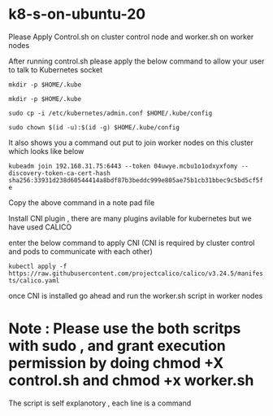 # k8-s-on-ubuntu-20

Please Apply Control.sh on cluster control node and worker.sh on worker nodes 

After running control.sh please apply the below command to allow your user to talk to Kubernetes socket 

```
mkdir -p $HOME/.kube
```

```
mkdir -p $HOME/.kube
```

```
sudo cp -i /etc/kubernetes/admin.conf $HOME/.kube/config
```

`sudo chown $(id -u):$(id -g) $HOME/.kube/config`


It also shows you a command out put to join worker nodes on this cluster which looks like below 

`kubeadm join 192.168.31.75:6443 --token 04uwye.mcbu1o1odxyxfomy --discovery-token-ca-cert-hash sha256:33931d238d60544414a8bdf87b3beddc999e805ae75b1cb31bbec9c5bd5cf5fe`


Copy the above command in a note pad file 

Install CNI plugin , there are many plugins avilable for kubernetes but we have used CALICO 

enter the below command to apply CNI (CNI is required by cluster control and pods to communicate with each other)

`kubectl apply -f https://raw.githubusercontent.com/projectcalico/calico/v3.24.5/manifests/calico.yaml`


once CNI is installed go ahead and run the worker.sh script in worker nodes 

# Note : Please use the both scritps with sudo ,  and grant execution permission by doing chmod +X control.sh and chmod +x worker.sh 


The script is self explanotory , each line is a command 

